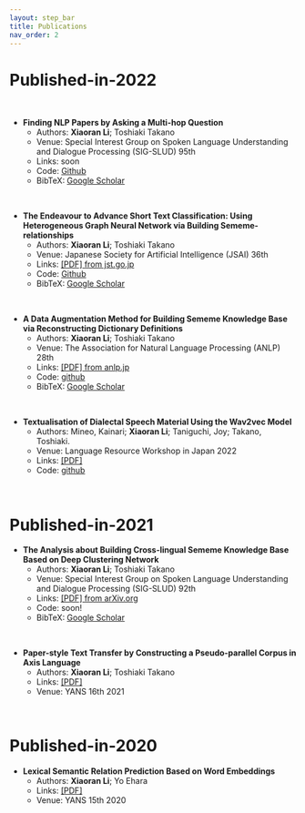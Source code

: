 ```yaml
---
layout: step_bar
title: Publications
nav_order: 2
---
```


# Published-in-2022

<br>

* **Finding NLP Papers by Asking a Multi-hop Question**  
    - Authors: **Xiaoran Li**; Toshiaki Takano
    - Venue: Special Interest Group on Spoken Language Understanding and Dialogue Processing (SIG-SLUD) 95th  
    - Links: soon
    - Code: [Github](https://github.com/SauronLee/Finding-NLP-Papers)
    - BibTeX: [Google Scholar]()

<br>

* **The Endeavour to Advance Short Text Classification: Using Heterogeneous Graph Neural Network via Building Sememe-relationships**  
    - Authors: **Xiaoran Li**; Toshiaki Takano  
    - Venue: Japanese Society for Artificial Intelligence (JSAI) 36th  
    - Links: [[PDF] from jst.go.jp](https://www.jstage.jst.go.jp/article/pjsai/JSAI2022/0/JSAI2022_2A6GS604/_pdf)  
    - Code: [Github](https://github.com/SauronLee/SKB-STC)
    - BibTeX: [Google Scholar](https://scholar.googleusercontent.com/scholar.bib?q=info:oKY4_0qLOZkJ:scholar.google.com/&output=citation&scisdr=CgX_7cu-ENWDppJLlMs:AAGBfm0AAAAAYwdNjMsfDJhY7j6ffYx3bHWAADaIR3ls&scisig=AAGBfm0AAAAAYwdNjD3liggstX3Nys9pX83WhczHAqJ2&scisf=4&ct=citation&cd=-1&hl=en)

<br>


* **A Data Augmentation Method for Building Sememe Knowledge Base via Reconstructing Dictionary Definitions**  
    - Authors: **Xiaoran Li**; Toshiaki Takano  
    - Venue: The Association for Natural Language Processing (ANLP) 28th  
    - Links: [[PDF] from anlp.jp](https://www.anlp.jp/proceedings/annual_meeting/2022/pdf_dir/A7-4.pdf)  
    - Code: [github](https://github.com/SauronLee/SKB-DA)
    - BibTeX: [Google Scholar](https://scholar.googleusercontent.com/scholar.bib?q=info:xq-TFuEZ6XUJ:scholar.google.com/&output=citation&scisdr=CgX_7cu-ENWDppJJx7Y:AAGBfm0AAAAAYwdP37YieXDz6K8ExLlIJpaHbE--_SVs&scisig=AAGBfm0AAAAAYwdP39ZNs-OABlgF9G_vovduVjte5JpD&scisf=4&ct=citation&cd=-1&hl=en)

<br>


* **Textualisation of Dialectal Speech Material Using the Wav2vec Model**  
    - Authors: Mineo, Kainari; **Xiaoran Li**; Taniguchi, Joy; Takano, Toshiaki. 
    - Venue: Language Resource Workshop in Japan 2022  
    - Links: [[PDF]](https://clrd.ninjal.ac.jp/lrw2022-programme.html)  
    - Code: [github](https://github.com/SauronLee/Splitting-and-Splicing-of-Speech)  

<br>

# Published-in-2021

* **The Analysis about Building Cross-lingual Sememe Knowledge Base Based on Deep Clustering Network**  
    - Authors: **Xiaoran Li**; Toshiaki Takano
    - Venue: Special Interest Group on Spoken Language Understanding and Dialogue Processing (SIG-SLUD) 92th  
    - Links: [[PDF] from arXiv.org](http://arxiv.org/abs/2208.05462)  
    - Code: soon!
    - BibTeX: [Google Scholar](https://scholar.googleusercontent.com/scholar.bib?q=info:5HWf8-j0W1YJ:scholar.google.com/&output=citation&scisdr=CgX_7cu-ENWDppJWdCg:AAGBfm0AAAAAYwdQbCitOJXwPEO99Kxp294hME8H6vZP&scisig=AAGBfm0AAAAAYwdQbDoaOyihCaTUGYW29kv_Cit472l_&scisf=4&ct=citation&cd=-1&hl=en)

<br>


* **Paper-style Text Transfer by Constructing a Pseudo-parallel Corpus in Axis Language**  
    - Authors: **Xiaoran Li**; Toshiaki Takano  
    - Links: [[PDF]](https://yans.anlp.jp/entry/yans2021program)  
    - Venue: YANS 16th 2021

<br>

# Published-in-2020

* **Lexical Semantic Relation Prediction Based on Word Embeddings**  
    - Authors: **Xiaoran Li**; Yo Ehara  
    - Links: [[PDF]](https://yans.anlp.jp/entry/yans2022program)  
    - Venue: YANS 15th 2020